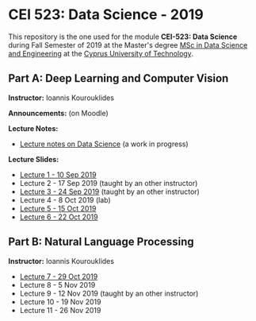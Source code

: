# CEI 523: Data Science - 2019

This repository is the one used for the module __CEI-523: Data Science__ during Fall Semester of 2019 at the Master's degree [MSc in Data Science and Engineering](https://www.cut.ac.cy/faculties/fet/eecei/module-description/modules-msc-data-science-and-engineering/?languageId=1) at the [Cyprus University of Technology](https://www.cut.ac.cy/).


## Part A: Deep Learning and Computer Vision

__Instructor:__ Ioannis Kourouklides

__Announcements:__ (on Moodle)

__Lecture Notes:__

- [Lecture notes on Data Science](http://bit.ly/ds-lectures) (a work in progress)

__Lecture Slides:__

- [Lecture 1 - 10 Sep 2019](http://bit.ly/2kgOKUl)
- Lecture 2 - 17 Sep 2019 (taught by an other instructor)
- [Lecture 3 - 24 Sep 2019](http://bit.ly/2keBsrc) (taught by an other instructor)
- Lecture 4 - 8 Oct 2019 (lab)
- [Lecture 5 - 15 Oct 2019](http://bit.ly/2kGI8hW)
- [Lecture 6 - 22 Oct 2019](http://bit.ly/2lQL5wU)


## Part B: Natural Language Processing

__Instructor:__ Ioannis Kourouklides

- [Lecture 7 - 29 Oct 2019](http://bit.ly/2lQL5wU)
- Lecture 8 - 5 Nov 2019
- Lecture 9 - 12 Nov 2019 (taught by an other instructor)
- Lecture 10 - 19 Nov 2019
- Lecture 11 - 26 Nov 2019
